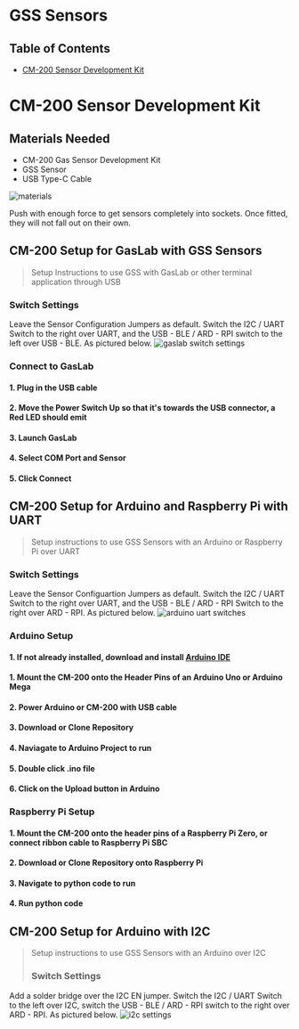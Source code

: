 # GSS Sensors

## Table of Contents
- [CM-200 Sensor Development Kit](#cm-200-sensor-development-kit)


# CM-200 Sensor Development Kit

## Materials Needed
- CM-200 Gas Sensor Development Kit
- GSS Sensor
- USB Type-C Cable

![materials](./media/cm200-gss-materials.jpg)

Push with enough force to get sensors completely into sockets.  Once fitted, they will not fall out on their own.

## CM-200 Setup for GasLab with GSS Sensors
> Setup Instructions to use GSS with GasLab or other terminal application through USB

### Switch Settings
Leave the Sensor Configuration Jumpers as default.  Switch the I2C / UART Switch to the right over UART, and the USB - BLE / ARD - RPI switch to the left over USB - BLE.  As pictured below.
![gaslab switch settings](./media/cm200-se11-usb-settings.jpg)

### Connect to GasLab
#### 1. Plug in the USB cable
#### 2. Move the Power Switch Up so that it's towards the USB connector, a Red LED should emit
#### 3. Launch GasLab
#### 4. Select COM Port and Sensor
#### 5. Click Connect

## CM-200 Setup for Arduino and Raspberry Pi with UART
> Setup instructions to use GSS Sensors with an Arduino or Raspberry Pi over UART

### Switch Settings
Leave the Sensor Configuartion Jumpers as default.  Switch the I2C / UART Switch to the right over UART, and the USB - BLE / ARD - RPI Switch to the right over ARD - RPI.  As pictured below.
![arduino uart switches](./media/cm200-se11-arduino-uart.jpg)

### Arduino Setup
#### 1. If not already installed, download and install [Arduino IDE](https://www.arduino.cc/en/software)
#### 1. Mount the CM-200 onto the Header Pins of an Arduino Uno or Arduino Mega
#### 2. Power Arduino or CM-200 with USB cable
#### 3. Download or Clone Repository
#### 4. Naviagate to Arduino Project to run
#### 5. Double click .ino file
#### 6. Click on the Upload button in Arduino

### Raspberry Pi Setup
#### 1. Mount the CM-200 onto the header pins of a Raspberry Pi Zero, or connect ribbon cable to Raspberry Pi SBC
#### 2. Download or Clone Repository onto Raspberry Pi
#### 3. Navigate to python code to run
#### 4. Run python code

## CM-200 Setup for Arduino with I2C
> Setup instructions to use GSS Sensors with an Arduino over I2C
>
> ### Switch Settings
Add a solder bridge over the I2C EN jumper.  Switch the I2C / UART Switch to the left over I2C, switch the USB - BLE / ARD - RPI switch to the right over ARD - RPI.  As pictured below.
![i2c settings](./media/cm200-se11-i2c-settings.jpg)
